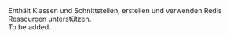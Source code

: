 <Namespace Name="Microsoft.Azure.Management.Redis">
  <Docs>
    <summary>Enthält Klassen und Schnittstellen, erstellen und verwenden Redis Ressourcen unterstützen.</summary> 
    <remarks>To be added.</remarks>
  </Docs>
</Namespace>

